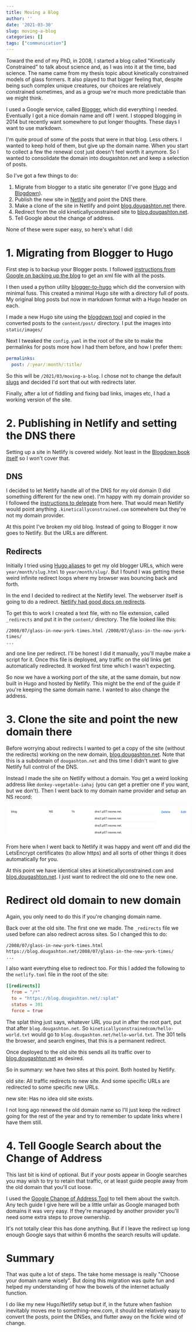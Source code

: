 ```yaml
---
title: Moving a Blog
author: ''
date: '2021-03-30'
slug: moving-a-blog
categories: []
tags: ["communication"]
---
```



Toward the end of my PhD, in 2008, I started a blog called "Kinetically Constrained" to talk about science and, as I was into it at the time, bad science. The name came from my thesis topic about kinetically constrained models of glass formers. It also played to that bigger feeling that, despite being such complex unique creatures, our choices are relatively constrained sometimes, and as a group we're much more predictable than we might think.

I used a Google service, called [Blogger](https://www.blogger.com), which did everything I needed. Eventually I got a nice domain name and off I went. I stopped blogging in 2014 but recently want somewhere to put longer thoughts. These days I want to use markdown.

I'm quite proud of some of the posts that were in that blog. Less others. I wanted to keep hold of them, but give up the domain name. When you start to collect a few the renewal cost just doesn't feel worth it anymore. So I wanted to consolidate the domain into dougashton.net and keep a selection of posts.

So I've got a few things to do:

1. Migrate from blogger to a static site generator (I've gone [Hugo](https://gohugo.io) and [Blogdown](https://bookdown.org/yihui/blogdown/)).
2. Publish the new site in [Netlify](https://www.netlify.com/) and point the DNS there.
3. Make a clone of the site in Netlify and point  [blog.dougashton.net](blog.dougashton.net) there.
3. Redirect from the old kineticallyconstrained site to [blog.dougashton.net](https://blog.dougashton.net).
4. Tell Google about the change of address.

None of these were super easy, so here's what I did:

# 1. Migrating from Blogger to Hugo

First step is to backup your Blogger posts. I followed [instructions from Google on backing up the blog](https://support.google.com/blogger/answer/41387?hl=en) to get an xml file with all the posts.

I then used a python utility [blogger-to-hugo](https://pypi.org/project/blogger-to-hugo/) which did the conversion with minimal fuss. This created a minimal Hugo site with a directory full of posts. My original blog posts but now in markdown format with a Hugo header on each.

I made a new Hugo site using the [blogdown tool](https://bookdown.org/yihui/blogdown/) and copied in the converted posts to the `content/post/` directory. I put the images into `static/images/`

Next I tweaked the `config.yaml` in the root of the site to make the permalinks for posts more how I had them before, and how I prefer them:

```yaml
permalinks:
  post: /:year/:month/:title/
```

So this will be `/2021/03/moving-a-blog`. I chose not to change the default [slugs](https://en.wikipedia.org/wiki/Clean_URL#Slug) and decided I'd sort that out with redirects later.

Finally, after a lot of fiddling and fixing bad links, images etc, I had a working version of the site.

# 2. Publishing in Netlify and setting the DNS there

Setting up a site in Netlify is covered widely. Not least in the [Blogdown book itself](https://bookdown.org/yihui/blogdown/netlify.html) so I won't cover that.

## DNS

I decided to let Netlify handle all of the DNS for my old domain (I did something different for the new one). I'm happy with my domain provider so I followed the [instructions to delegate](https://docs.netlify.com/domains-https/netlify-dns/delegate-to-netlify/) from here. That would mean Netlify would point anything `.kineticallyconstrained.com` somewhere but they're not my domain provider.

At this point I've broken my old blog. Instead of going to Blogger it now goes to Netlify. But the URLs are different.

## Redirects

Initially I tried using [Hugo aliases](https://gohugo.io/content-management/urls/#aliases) to get my old blogger URLs, which were `year/month/slug.html` to `year/month/slug/`. But I found I was getting these weird infinite redirect loops where my browser was bouncing back and forth.

In the end I decided to redirect at the Netlify level. The webserver itself is going to do a redirect. [Netlify had good docs on redirects](https://docs.netlify.com/routing/redirects/).

To get this to work I created a text file, with no file extension, called `_redirects` and put it in the `content/` directory. The file looked like this:

```
/2008/07/glass-in-new-york-times.html /2008/07/glass-in-the-new-york-times/
...
```

and one line per redirect. I'll be honest I did it manually, you'll maybe make a script for it. Once this file is deployed, any traffic on the old links get automatically redirected. It worked first time which I wasn't expecting.

So now we have a working port of the site, at the same domain, but now built in Hugo and hosted by Netlify. This might be the end of the guide if you're keeping the same domain name. I wanted to also change the address.

# 3. Clone the site and point the new domain there

Before worrying about redirects I wanted to get a copy of the site (without the redirects) working on the new domain, [blog.dougashton.net](https://blog.dougashton.net). Note that this is a subdomain of `dougashton.net` and this time I didn't want to give Netlify full control of the DNS.

Instead I made the site on Netlify without a domain. You get a weird looking address like `donkey-vegetable-iahaj` (you can get a prettier one if you want, but we don't). Then I went back to my domain name provider and setup an NS record:

![NS record pointing blog subdomain to Netlify name servers](dns-ns.jpg)

From here when I went back to Netlify it was happy and went off and did the LetsEncrypt certificates (to allow https) and all sorts of other things it does automatically for you.

At this point we have identical sites at kineticallyconstrained.com and [blog.dougashton.net](https://blog.dougashton.net). I just want to redirect the old one to the new one.

# Redirect old domain to new domain

Again, you only need to do this if you're changing domain name.

Back over at the old site. The first one we made. The `_redirects` file we used before can also redirect across sites. So I changed this to do:


```
/2008/07/glass-in-new-york-times.html https://blog.dougashton.net/2008/07/glass-in-the-new-york-times/
...
```

I also want everything else to redirect too. For this I added the following to the `netlify.toml` file in the root of the site:

```toml
[[redirects]]
  from = "/*"
  to = "https://blog.dougashton.net/:splat"
  status = 301
  force = true
```

The splat thing just says, whatever URL you put in after the root part, put that after `blog.dougashton.net`. So `kineticallyconstrainedcom/hello-world.txt` would go to `blog.dougashton.net/hello-world.txt`. The 301 tells the browser, and search engines, that this is a permanent redirect.

Once deployed to the old site this sends all its traffic over to [blog.dougashton.net](https://blog.dougashton.net) as desired.

So in summary: we have two sites at this point. Both hosted by Netlify.

old site: All traffic redirects to new site. And some specific URLs are redirected to some specific new URLs.

new site: Has no idea old site exists.

I not long ago renewed the old domain name so I'll just keep the redirect going for the rest of the year and try to remember to update links where I have them still.

# 4. Tell Google Search about the Change of Address

This last bit is kind of optional. But if your posts appear in Google searches you may wish to try to retain that traffic, or at least guide people away from the old domain that you'll cut loose.

I used the [Google Change of Address Tool](https://support.google.com/webmasters/answer/9370220?hl=en) to tell them about the switch. Any tech guide I give here will be a little unfair as Google managed both domains it was very easy. If they're managed by another provider you'll need some extra steps to prove ownership.

It's not totally clear this has done anything. But if I leave the redirect up long enough Google says that within 6 months the search results will update.

# Summary

That was quite a lot of steps. The take home message is really "Choose your domain name wisely". But doing this migration was quite fun and helped my understanding of how the bowels of the internet actually function.

I do like my new Hugo/Netlify setup but if, in the future when fashion inevitably moves me to something-new.com, it should be relatively easy to convert the posts, point the DNSes, and flutter away on the fickle wind of change.
